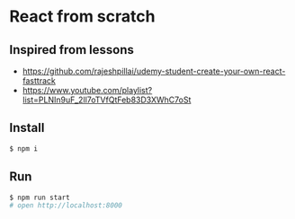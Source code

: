 # React from scratch

## Inspired from lessons
* https://github.com/rajeshpillai/udemy-student-create-your-own-react-fasttrack
* https://www.youtube.com/playlist?list=PLNIn9uF_2Il7oTVfQtFeb83D3XWhC7oSt

## Install
```sh
$ npm i
```

## Run
```sh
$ npm run start
# open http://localhost:8000
```